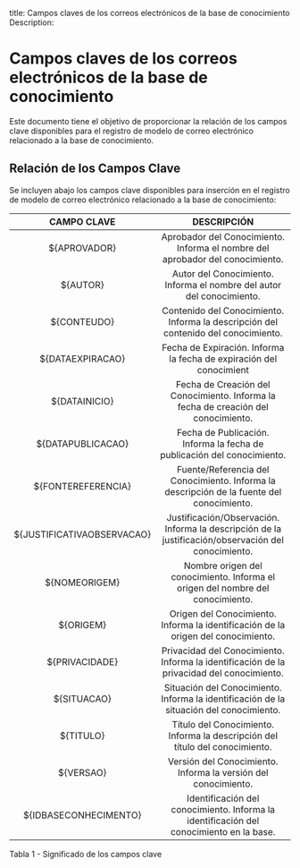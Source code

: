title:  Campos claves de los correos electrónicos de la base de conocimiento 
Description: 
# Campos claves de los correos electrónicos de la base de conocimiento

Este documento tiene el objetivo de proporcionar la relación de los campos clave disponibles para el registro de modelo de correo electrónico relacionado a la base de conocimiento.

Relación de los Campos Clave
----------------------------

Se incluyen abajo los campos clave disponibles para inserción en el registro de
modelo de correo electrónico relacionado a la base de conocimiento:

|       **CAMPO CLAVE**      |                                           **DESCRIPCIÓN**                                           |
|:--------------------------:|:---------------------------------------------------------------------------------------------------:|
|        ${APROVADOR}        |            Aprobador del Conocimiento. Informa el nombre del aprobador del conocimiento.            |
|          ${AUTOR}          |                Autor del Conocimiento. Informa el nombre del autor del conocimiento.                |
|         ${CONTEUDO}        |          Contenido del Conocimiento. Informa la descripción del contenido del conocimiento.         |
|      ${DATAEXPIRACAO}      |                 Fecha de Expiración. Informa la fecha de expiración del conocimient                 |
|        ${DATAINICIO}       |          Fecha de Creación del Conocimiento. Informa la fecha de creación del conocimiento.         |
|      ${DATAPUBLICACAO}     |               Fecha de Publicación. Informa la fecha de publicación del conocimiento.               |
|     ${FONTEREFERENCIA}     |      Fuente/Referencia del Conocimiento. Informa la descripción de la fuente del conocimiento.      |
| ${JUSTIFICATIVAOBSERVACAO} | Justificación/Observación. Informa la descripción de la justificación/observación del conocimiento. |
|        ${NOMEORIGEM}       |            Nombre origen del conocimiento. Informa el origen del nombre del conocimiento.           |
|          ${ORIGEM}         |          Origen del Conocimiento. Informa la identificación de la origen del conocimiento.          |
|       ${PRIVACIDADE}       |      Privacidad del Conocimiento. Informa la identificación de la privacidad del conocimiento.      |
|         ${SITUACAO}        |       Situación del Conocimiento. Informa la identificación de la situación del conocimiento.       |
|          ${TITULO}         |             Título del Conocimiento. Informa la descripción del título del conocimiento.            |
|          ${VERSAO}         |                    Versión del Conocimiento. Informa la versión del conocimiento.                   |
|    ${IDBASECONHECIMENTO}   |       Identificación del conocimiento. Informa la identificación del conocimiento en la base.       |


Tabla 1 - Significado de los campos clave

<!-- !!! tip "About"

    <b>Product/Version:</b> CITSmart | 8.00 &nbsp;&nbsp;
    <b>Updated:</b>01/28/2019 - Larissa Lourenço
